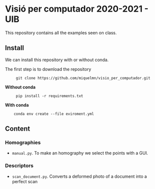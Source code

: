 # Visió per computador 2020-2021 - UIB 

This repository contains all the examples seen on class. 

## Install

We can install this repository with or without conda.

The first step is to download the repository
```
     git clone https://github.com/miquelmn/visio_per_computador.git
```
**Without conda**
```
     pip install -r requirements.txt
```
**With conda**
```
    conda env create --file eviroment.yml
```

## Content
### Homographies
+ ``manual.py``. To make an homography we select the points with a GUI.  

### Descriptors
+ ``scan_document.py``. Converts a deformed photo of a document into a perfect scan 
 
